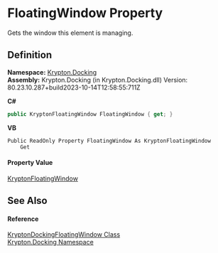 # FloatingWindow Property


Gets the window this element is managing.



## Definition
**Namespace:** <a href="98399376-cf41-9454-4b4d-4fab2ca20bc7.md">Krypton.Docking</a>  
**Assembly:** Krypton.Docking (in Krypton.Docking.dll) Version: 80.23.10.287+build2023-10-14T12:58:55:711Z

**C#**
``` C#
public KryptonFloatingWindow FloatingWindow { get; }
```
**VB**
``` VB
Public ReadOnly Property FloatingWindow As KryptonFloatingWindow
	Get
```



#### Property Value
<a href="f85c60bf-8bb1-2e91-bb79-52c513e57d37.md">KryptonFloatingWindow</a>

## See Also


#### Reference
<a href="965d3277-b00b-7fa7-f356-ce5ced7fc311.md">KryptonDockingFloatingWindow Class</a>  
<a href="98399376-cf41-9454-4b4d-4fab2ca20bc7.md">Krypton.Docking Namespace</a>  
